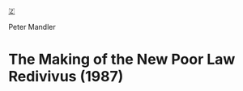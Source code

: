 [🇿](zotero://select/library/items/JTV9K73M)

Peter Mandler
# The Making of the New Poor Law Redivivus (1987)

